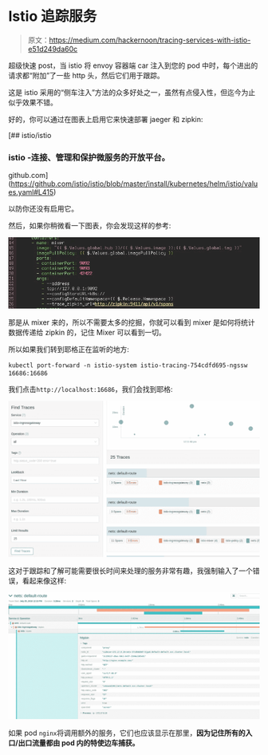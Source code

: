 # Istio 追踪服务

> 原文：<https://medium.com/hackernoon/tracing-services-with-istio-e51d249da60c>

超级快速 post，当 istio 将 envoy 容器端 car 注入到您的 pod 中时，每个进出的请求都“附加”了一些 http 头，然后它们用于跟踪。

这是 istio 采用的“侧车注入”方法的众多好处之一，虽然有点侵入性，但迄今为止似乎效果不错。

好的，你可以通过在图表上启用它来快速部署 jaeger 和 zipkin:

 [## istio/istio

### istio -连接、管理和保护微服务的开放平台。

github.com](https://github.com/istio/istio/blob/master/install/kubernetes/helm/istio/values.yaml#L415) 

以防你还没有启用它。

然后，如果你稍微看一下图表，你会发现这样的参考:

![](img/3966b9fca2ae00c1366f0018f7b09b4b.png)

那是从 mixer 来的，所以不需要太多的挖掘，你就可以看到 mixer 是如何将统计数据传递给 zipkin 的，记住 Mixer 可以看到一切。

所以如果我们转到耶格正在监听的地方:

```
kubectl port-forward -n istio-system istio-tracing-754cdfd695-ngssw 16686:16686
```

我们点击`http://localhost:16686`，我们会找到耶格:

![](img/c0347fb3594cbaa3e5b9b56b6e47ab69.png)

这对于跟踪和了解可能需要很长时间来处理的服务非常有趣，我强制输入了一个错误，看起来像这样:

![](img/a9f718e51a77ebf5e4042f5e4cb4d67b.png)

如果 pod `nginx`将调用额外的服务，它们也应该显示在那里，**因为记住所有的入口/出口流量都由 pod 内的特使边车捕获。**
